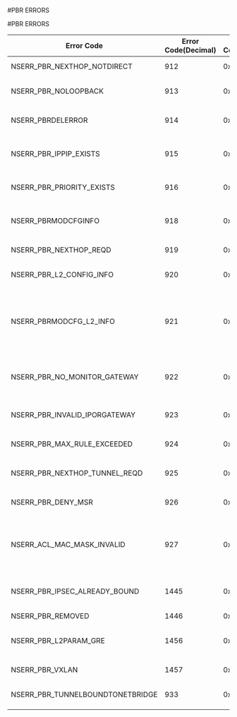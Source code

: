 #PBR ERRORS

#PBR ERRORS



<table><thead><tr><th>Error Code</th><th>Error Code(Decimal)</th><th>Error Code(Hex)</th><th>Error Message</th></tr></thead><tbody><tr><td>NSERR_PBR_NEXTHOP_NOTDIRECT</td><td>912</td><td>0x390</td><td>PBR Nexthop should be direct</td><tr><tr><td>NSERR_PBR_NOLOOPBACK</td><td>913</td><td>0x391</td><td>PBR cannot be configured on the loopback interface</td><tr><tr><td>NSERR_PBRDELERROR</td><td>914</td><td>0x392</td><td>This PBR has already been removed</td><tr><tr><td>NSERR_PBR_IPPIP_EXISTS</td><td>915</td><td>0x393</td><td>PBR with identical parameter specification already exists</td><tr><tr><td>NSERR_PBR_PRIORITY_EXISTS</td><td>916</td><td>0x394</td><td>PBR with this priority already exists</td><tr><tr><td>NSERR_PBRMODCFGINFO</td><td>918</td><td>0x396</td><td>PBR modified, use apply pbrs to commit this operation</td><tr><tr><td>NSERR_PBR_NEXTHOP_REQD</td><td>919</td><td>0x397</td><td>PBR Nexthop is required</td><tr><tr><td>NSERR_PBR_L2_CONFIG_INFO</td><td>920</td><td>0x398</td><td>L2 based PBRs work only for routed traffic</td><tr><tr><td>NSERR_PBRMODCFG_L2_INFO</td><td>921</td><td>0x399</td><td>L2 based PBRs work only for routed traffic: PBR modified, use apply pbrs to commit this operation</td><tr><tr><td>NSERR_PBR_NO_MONITOR_GATEWAY</td><td>922</td><td>0x39a</td><td>Monitor cant be configured when nexthop is configured as gateway name</td><tr><tr><td>NSERR_PBR_INVALID_IPORGATEWAY</td><td>923</td><td>0x39b</td><td>Invalid Nexthop IPaddress/Gateway name</td><tr><tr><td>NSERR_PBR_MAX_RULE_EXCEEDED</td><td>924</td><td>0x39c</td><td>Number of PBRs on the system exceeds Maximum</td><tr><tr><td>NSERR_PBR_NEXTHOP_TUNNEL_REQD</td><td>925</td><td>0x39d</td><td>PBR Nexthop or IpTunnel is required</td><tr><tr><td>NSERR_PBR_DENY_MSR</td><td>926</td><td>0x39e</td><td>MSR cannot be enabled on PBR with DENY config</td><tr><tr><td>NSERR_ACL_MAC_MASK_INVALID</td><td>927</td><td>0x39f</td><td>SrcMacMask should contain only 1/0s, use 0s for matching and 1s for not matching</td><tr><tr><td>NSERR_PBR_IPSEC_ALREADY_BOUND</td><td>1445</td><td>0x5a5</td><td>For IPSEC tunnels, Only one PBR is allowed to be bound to a tunnel</td><tr><tr><td>NSERR_PBR_REMOVED</td><td>1446</td><td>0x5a6</td><td>PBR is removed</td><tr><tr><td>NSERR_PBR_L2PARAM_GRE</td><td>1456</td><td>0x5b0</td><td>PBR is having L2PARAM. Cannot have GRE as nexthop.</td><tr><tr><td>NSERR_PBR_VXLAN</td><td>1457</td><td>0x5b1</td><td>VXLAN cannot be a nexthop.</td><tr><tr><td>NSERR_PBR_TUNNELBOUNDTONETBRIDGE</td><td>933</td><td>0x3a5</td><td>Tunnel is already bound to Netbridge</td><tr></tbody></table>
